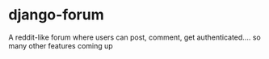 # django-forum
A reddit-like forum where users can post, comment, get authenticated.... so many other features coming up
